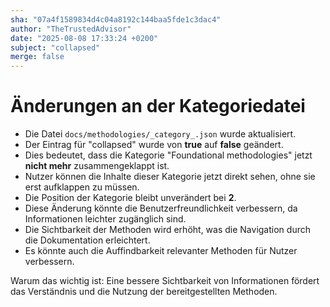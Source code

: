 ```yaml
---
sha: "07a4f1589834d4c04a8192c144baa5fde1c3dac4"
author: "TheTrustedAdvisor"
date: "2025-08-08 17:33:24 +0200"
subject: "collapsed"
merge: false
---
```


# Änderungen an der Kategoriedatei

- Die Datei `docs/methodologies/_category_.json` wurde aktualisiert.
- Der Eintrag für "collapsed" wurde von **true** auf **false** geändert.
- Dies bedeutet, dass die Kategorie "Foundational methodologies" jetzt **nicht mehr** zusammengeklappt ist.
- Nutzer können die Inhalte dieser Kategorie jetzt direkt sehen, ohne sie erst aufklappen zu müssen.
- Die Position der Kategorie bleibt unverändert bei **2**.
- Diese Änderung könnte die Benutzerfreundlichkeit verbessern, da Informationen leichter zugänglich sind.
- Die Sichtbarkeit der Methoden wird erhöht, was die Navigation durch die Dokumentation erleichtert.
- Es könnte auch die Auffindbarkeit relevanter Methoden für Nutzer verbessern.

Warum das wichtig ist: Eine bessere Sichtbarkeit von Informationen fördert das Verständnis und die Nutzung der bereitgestellten Methoden.

